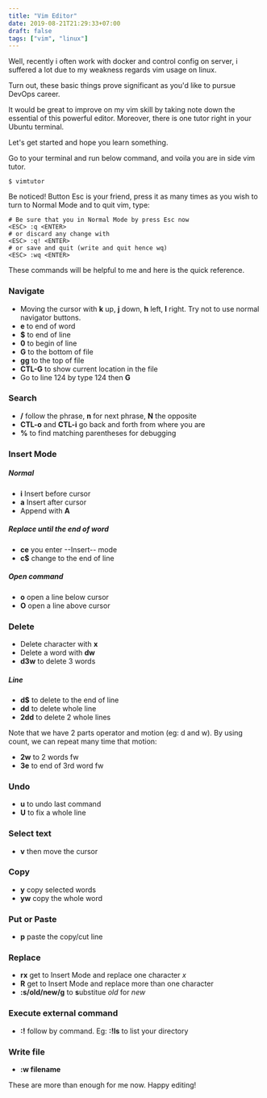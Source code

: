 ```yaml
---
title: "Vim Editor"
date: 2019-08-21T21:29:33+07:00
draft: false
tags: ["vim", "linux"]
---
```


Well, recently i often work with docker and control config on server, i suffered a lot due to my weakness regards vim usage on linux.

Turn out, these basic things prove significant as you'd like to pursue DevOps career.

It would be great to improve on my vim skill by taking note down the essential of this powerful editor. Moreover, there is one tutor right in your Ubuntu terminal.

Let's get started and hope you learn something. 

Go to your terminal and run below command, and voila you are in side vim tutor.

```shell
$ vimtutor
```

Be noticed! Button Esc is your friend, press it as many times as you wish to turn to Normal Mode and to quit vim, type:

```shell
# Be sure that you in Normal Mode by press Esc now
<ESC> :q <ENTER>
# or discard any change with
<ESC> :q! <ENTER>
# or save and quit (write and quit hence wq)
<ESC> :wq <ENTER>
```

These commands will be helpful to me and here is the quick reference.

### Navigate
* Moving the cursor with **k** up, **j** down, **h** left, **l** right. Try not to use normal navigator buttons.
* **e** to end of word
* **$** to end of line
* **0** to begin of line
* **G** to the bottom of file
* **gg** to the top of file
* **CTL-G** to show current location in the file
* Go to line 124 by type 124 then **G**

### Search
* **/** follow the phrase, **n** for next phrase, **N** the opposite
* **CTL-o** and **CTL-i** go back and forth from where you are
* **%** to find matching parentheses for debugging

### Insert Mode
##### Normal
* **i** Insert before cursor 
* **a** Insert after cursor
* Append with **A**

##### Replace until the end of word
* **ce** you enter --Insert-- mode
* **c$** change to the end of line

##### Open command
* **o** open a line below cursor
* **O** open a line above cursor

### Delete
* Delete character with **x**
* Delete a word with **dw**
* **d3w** to delete 3 words

##### Line
* **d$** to delete to the end of line 
* **dd** to delete whole line
* **2dd** to delete 2 whole lines

Note that we have 2 parts operator and motion (eg: d and w). By using count, we can repeat many time that motion:

* **2w** to 2 words fw
* **3e** to end of 3rd word fw

### Undo
* **u** to undo last command
* **U** to fix a whole line

### Select text
* **v** then move the cursor

### Copy
* **y** copy selected words
* **yw** copy the whole word

### Put or Paste
* **p** paste the copy/cut line

### Replace
* **rx** get to Insert Mode and replace one character *x*
* **R** get to Insert Mode and replace more than one character
* **:s/old/new/g** to **s**ubstitue *old* for *new*

### Execute external command
* **:!** follow by command. Eg: **:!ls** to list your directory

### Write file
* **:w filename**

These are more than enough for me now. Happy editing!
